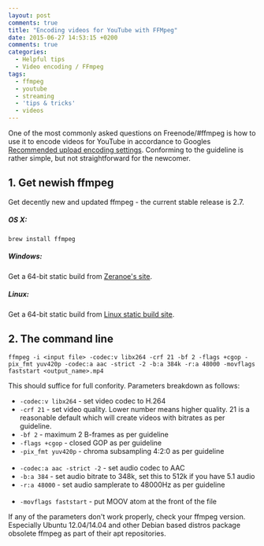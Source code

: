 ```yaml
---
layout: post
comments: true
title: "Encoding videos for YouTube with FFMpeg"
date: 2015-06-27 14:53:15 +0200
comments: true
categories: 
  - Helpful tips
  - Video encoding / FFmpeg
tags:
  - ffmpeg
  - youtube
  - streaming
  - 'tips & tricks'
  - videos
---
```

One of the most commonly asked questions on Freenode/#ffmpeg is how to use it to encode videos for YouTube in accordance to Googles [Recommended upload encoding settings](https://support.google.com/youtube/answer/1722171?hl=en). Conforming to the guideline is rather simple, but not straightforward for the newcomer.

## 1. Get newish ffmpeg

Get decently new and updated ffmpeg - the current stable release is 2.7.

##### OS X:

```
brew install ffmpeg
```

##### Windows:

Get a 64-bit static build from [Zeranoe's site](http://ffmpeg.zeranoe.com/builds/).

##### Linux:

Get a 64-bit static build from [Linux static build site](http://johnvansickle.com/ffmpeg/).


## 2. The command line

```
ffmpeg -i <input file> -codec:v libx264 -crf 21 -bf 2 -flags +cgop -pix_fmt yuv420p -codec:a aac -strict -2 -b:a 384k -r:a 48000 -movflags faststart <output_name>.mp4 
```

This should suffice for full confority. Parameters breakdown as follows:

* `-codec:v libx264` - set video codec to H.264
* `-crf 21` - set video quality. Lower number means higher quality. 21 is a reasonable default which will create videos with bitrates as per guideline.
* `-bf 2` - maximum 2 B-frames as per guideline
* `-flags +cgop` - closed GOP as per guideline
* `-pix_fmt yuv420p` - chroma subsampling 4:2:0 as per guideline
<br><br>
* `-codec:a aac -strict -2` - set audio codec to AAC
* `-b:a 384` - set audio bitrate to 348k, set this to 512k if you have 5.1 audio
* `-r:a 48000` - set audio samplerate to 48000Hz as per guideline
<br><br>
* `-movflags faststart` - put MOOV atom at the front of the file

If any of the parameters don't work properly, check your ffmpeg version. Especially Ubuntu 12.04/14.04 and other Debian based distros package obsolete ffmpeg as part of their apt repositories.
 